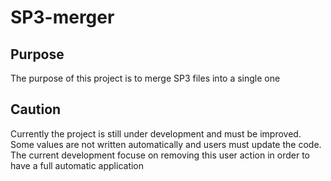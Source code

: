 # SP3-merger

## Purpose

The purpose of this project is to merge SP3 files into a single one

## Caution

Currently the project is still under development and must be improved. Some values
are not written automatically and users must update the code.
The current development focuse on removing this user action in order to have a full automatic application
